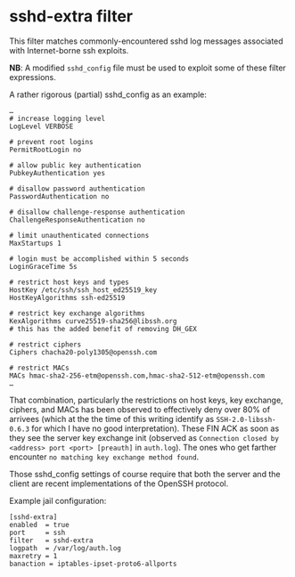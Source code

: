 # sshd-extra filter

This filter matches commonly-encountered sshd log messages
associated with Internet-borne ssh exploits.

**NB**: A modified `sshd_config` file must be used to exploit some of these 
filter expressions.

A rather rigorous (partial) sshd_config as an example:
```
…
# increase logging level
LogLevel VERBOSE

# prevent root logins
PermitRootLogin no

# allow public key authentication
PubkeyAuthentication yes

# disallow password authentication
PasswordAuthentication no

# disallow challenge-response authentication
ChallengeResponseAuthentication no

# limit unauthenticated connections
MaxStartups 1

# login must be accomplished within 5 seconds
LoginGraceTime 5s

# restrict host keys and types
HostKey /etc/ssh/ssh_host_ed25519_key
HostKeyAlgorithms ssh-ed25519

# restrict key exchange algorithms
KexAlgorithms curve25519-sha256@libssh.org
# this has the added benefit of removing DH_GEX

# restrict ciphers
Ciphers chacha20-poly1305@openssh.com

# restrict MACs
MACs hmac-sha2-256-etm@openssh.com,hmac-sha2-512-etm@openssh.com
…
```

That combination, particularly the restrictions on host keys, key exchange, 
ciphers, and MACs
has been observed to effectively deny over 80% of arrivees 
(which at the the time of this writing identify as `SSH-2.0-libssh-0.6.3`
for which I have no good interpretation).
These FIN ACK as soon as they see the server key exchange init
(observed as `Connection closed by <address> port <port> [preauth]` in `auth.log`).
The ones who get farther encounter
`no matching key exchange method found`.

Those sshd_config settings of course require that both the server and the client are recent 
implementations of the OpenSSH protocol.

Example jail configuration:


```
[sshd-extra]
enabled  = true
port     = ssh
filter   = sshd-extra
logpath  = /var/log/auth.log
maxretry = 1
banaction = iptables-ipset-proto6-allports
```

